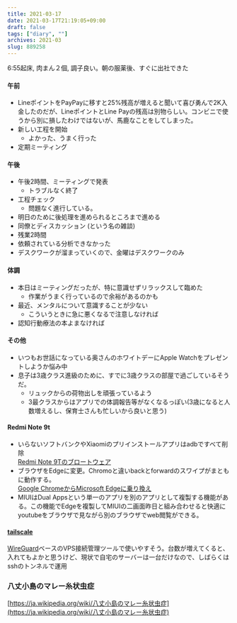 ```yaml
---
title: 2021-03-17
date: 2021-03-17T21:19:05+09:00
draft: false
tags: ["diary", ""]
archives: 2021-03
slug: 889258
---
```

6:55起床, 肉まん２個, 調子良い。朝の服薬後、すぐに出社できた
#### 午前
- LineポイントをPayPayに移すと25%残高が増えると聞いて喜び勇んで2K入金したのだが、LineポイントとLine Payの残高は別物らしい。コンビニで使うから別に損したわけではないが、馬鹿なことをしてしまった。
- 新しい工程を開始
  - よかった、うまく行った
- 定期ミーティング
#### 午後
- 午後2時間、ミーティングで発表
  - トラブルなく終了
- 工程チェック
  - 問題なく進行している。
- 明日のために後処理を進められるところまで進める
- 同僚とディスカッション (という名の雑談)
- 残業2時間
- 依頼されている分析できなかった
- デスクワークが溜まっていくので、金曜はデスクワークのみ
#### 体調
- 本日はミーティングだったが、特に意識せずリラックスして臨めた
  - 作業がうまく行っているので余裕があるのかも
- 最近、メンタルについて意識することが少ない
  - こういうときに急に悪くなるで注意しなければ
- 認知行動療法の本よまなければ
#### その他
- いつもお世話になっている奥さんのホワイトデーにApple Watchをプレゼントしようか悩み中
- 息子は3歳クラス進級のために、すでに3歳クラスの部屋で過ごしているそうだ。
  - リュックからの荷物出しを頑張っているよう
  - 3最クラスからはアプリでの体調報告等がなくなるっぽい(3歳になると人数増えるし、保育士さんも忙しいから良いと思う)
#### Redmi Note 9t
- いらないソフトバンクやXiaomiのプリインストールアプリはadbですべて削除  
[Redmi Note 9Tのブロートウェア](https://scrapbox.io/shao/Redmi_Note_9Tのブロートウェア)
- ブラウザをEdgeに変更。Chromoと違いbackとforwardのスワイプがまともに動作する。  
[Google ChromeからMicrosoft Edgeに乗り換え](https://sho.tdiary.net/20201104.html#p01)
- MIUIはDual Appsという単一のアプリを別のアプリとして複製する機能がある。この機能でEdgeを複製してMIUIの二画面昨日と組み合わせると快適にyoutubeをブラウザで見ながら別のブラウザでweb閲覧ができる。
#### [tailscale](https://tailscale.com)  
[WireGuard](https://ja.wikipedia.org/wiki/WireGuard)ベースのVPS接続管理ツールで使いやすそう。台数が増えてくると、入れてもよかと思うけど、現状で自宅のサーバーは一台だけなので、しばらくはsshのトンネルで運用

### 八丈小島のマレー糸状虫症
[https://ja.wikipedia.org/wiki/八丈小島のマレー糸状虫症](https://ja.wikipedia.org/wiki/八丈小島のマレー糸状虫症)
